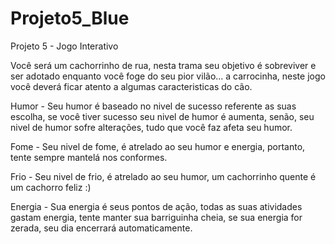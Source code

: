 # Projeto5_Blue

Projeto 5 - Jogo Interativo

Você será um cachorrinho de rua, nesta trama seu objetivo é sobreviver e ser adotado enquanto você foge do seu pior vilão...
a carrocinha, neste jogo você deverá ficar atento a algumas caracteristicas do cão. 

Humor - Seu humor é baseado no nivel de sucesso referente as suas escolha, se você tiver sucesso seu nivel de humor é aumenta, senão,
seu nivel de humor sofre alterações, tudo que você faz afeta seu humor.

Fome - Seu nivel de fome, é atrelado ao seu humor e energia, portanto, tente sempre mantelá nos conformes.

Frio - Seu nivel de frio, é atrelado ao seu humor, um cachorrinho quente é um cachorro feliz :)

Energia - Sua energia é seus pontos de ação, todas as suas atividades gastam energia, tente manter sua barriguinha cheia, se sua energia for
zerada, seu dia encerrará automaticamente.
